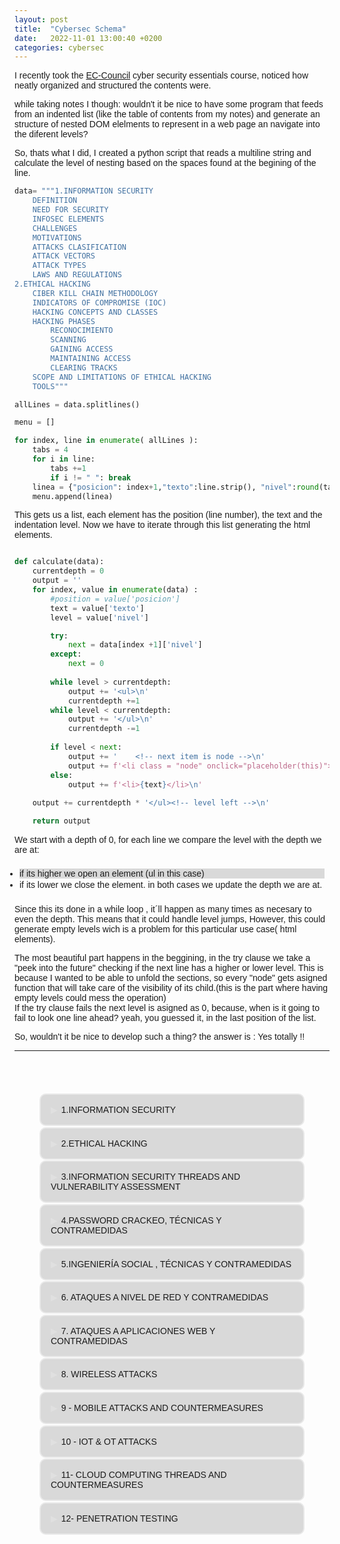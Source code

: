 ```yaml
---
layout: post
title:  "Cybersec Schema"
date:   2022-11-01 13:00:40 +0200
categories: cybersec
---
```

I recently took the <a href="https://www.eccouncil.org/">EC-Council</a> cyber security essentials course, noticed how neatly organized and structured the contents were.

while taking notes I though: wouldn't it be nice to have some program that feeds from an indented list (like the table of contents from my notes) and generate an structure of nested DOM elelments to represent in a web page an navigate into the diferent levels?

So, thats what I did, I created a python script that reads a multiline string and calculate the level of nesting based on the spaces found at the begining of the line.<br>
```python
data= """1.INFORMATION SECURITY
    DEFINITION
    NEED FOR SECURITY
    INFOSEC ELEMENTS
    CHALLENGES
    MOTIVATIONS
    ATTACKS CLASIFICATION
    ATTACK VECTORS
    ATTACK TYPES
    LAWS AND REGULATIONS
2.ETHICAL HACKING
    CIBER KILL CHAIN METHODOLOGY
    INDICATORS OF COMPROMISE (IOC)
    HACKING CONCEPTS AND CLASSES
    HACKING PHASES
        RECONOCIMIENTO
        SCANNING
        GAINING ACCESS
        MAINTAINING ACCESS
        CLEARING TRACKS
    SCOPE AND LIMITATIONS OF ETHICAL HACKING
    TOOLS"""
```
```python
allLines = data.splitlines()

menu = []

for index, line in enumerate( allLines ):
    tabs = 4    
    for i in line:
        tabs +=1
        if i != " ": break
    linea = {"posicion": index+1,"texto":line.strip(), "nivel":round(tabs/4)}
    menu.append(linea)
```

This gets us a list, each element has the position (line number), the text and the indentation level.
Now we have to iterate through this list generating the html elements.

```python

def calculate(data):
    currentdepth = 0
    output = ''
    for index, value in enumerate(data) :
        #position = value['posicion']
        text = value['texto']
        level = value['nivel']

        try:
            next = data[index +1]['nivel']
        except:
            next = 0
        
        while level > currentdepth:
            output += '<ul>\n'
            currentdepth +=1
        while level < currentdepth:
            output += '</ul>\n'
            currentdepth -=1
        
        if level < next:
            output += '    <!-- next item is node -->\n'
            output += f'<li class = "node" onclick="placeholder(this)">{text}</li>\n'
        else:
            output += f'<li>{text}</li>\n'
        
    output += currentdepth * '</ul><!-- level left -->\n'

    return output

```

We start with a depth of 0, for each line we compare the level with the depth we are at:
- if its higher we open an element (ul in this case) 
- if its lower we close the element.
in both cases we update the depth we are at.

Since this its done in a while loop , it´ll happen as many times as necesary to even the depth.
This means that it could handle level jumps, However, this could generate empty levels wich is a problem for this particular use case( html elements).

The most beautiful part happens in the beggining, in the try clause we take a "peek into the future" checking if the next line has a higher or lower level.
This is because I wanted to be able to unfold the sections, so every "node" gets asigned function that will take care of the visibility of its child.(this is the part where having empty levels could mess the operation)<br>
If the try clause fails the next level is asigned as 0, because, when is it going to fail to look one line ahead? yeah, you guessed it, in the last position of the list.

So, wouldn't it be nice to develop such a thing? the answer is : Yes totally !!

<!--excerpt.start-->
<style>
        :root {
             /* --bg_color: #494d5f; */
             --bg_color: var(--bg);
             --text: var(--text);

}
        body{
            background: var(--bg_color);
            color: var(--text);
            /* font-family: 'Poppins', sans-serif; */
            font-family: 'Montserrat', sans-serif;
            /* font-family: 'Ubuntu', sans-serif; */
            /* font-weight: 900; */
        }
/*         ul{
            border: 2px solid blanchedalmond;
            border-radius: 10px;
            padding: 2rem;
        }
        ul>li{
            padding-left: 2rem;
        }
        */     
        menu{
            padding: 2rem;
            display: flex;
            justify-content: center;
            align-content: center;
            /* background: #00000049; */
        }
        .node{
            padding: 1rem;
            border: 2px solid #ffffff6d;
            border-radius: 10px;
            cursor: pointer;
            -webkit-user-select: none; /* Safari 3.1+ */
            -moz-user-select: none; /* Firefox 2+ */
            -ms-user-select: none; /* IE 10+ */
            user-select: none;
            transform: rotate(0deg);   
            transition: transform 1s;
        }
        .node::before {
            content: "\25B6";
            color: #ffffff32;
            display: inline-block;
            margin-right: 6px;
            }

        menu > ul{
            list-style:none;
        }

        ul > ul{
            display: none;
            transform:scaleY(0.1);
            transition: transform 1s;
        }

        .active {
            /* background: #00800068 !important; */
            background: #00000087 !important;
            color: whitesmoke;
            padding: 1.1rem;
            /* font-size: larger; */
            box-shadow: 1px 5px 10px var(--shadow);
            transform: rotate(1deg);   
            transition: transform 1s;
            border: 2px solid var(--accent);
        }



        
        li:nth-child(odd){
            background: #00000024;


        }
        ul{
            padding:0.5rem;
            /* transform: translateX(-20px); */
        }

        .red{
            background: #00000031;
            display:  block;
            border-radius: 5% 0px 10% 5%;
            overflow:hidden ;
            transform: scaleY(1);
            transition: transform 30s;
                        
                       
        }
        li{
            margin-bottom: .1rem;

        }
        

        .caret-down::before {
            -ms-transform: rotate(90deg); /* IE 9 */
            -webkit-transform: rotate(90deg); /* Safari */
            transform: rotate(90deg);  
            color: #ffffff32;
            }
        .red>li{
            padding: .5rem;
        }
        /* SCROLLBAR-------------------------- */
        /* width */
        ::-webkit-scrollbar { width: 10px; }

        /* Track */
        ::-webkit-scrollbar-track { background: #00000035; }

        /* Handle */
        ::-webkit-scrollbar-thumb { background: #ffffff3a; }

        /* Handle on hover */
        ::-webkit-scrollbar-thumb:hover { background: #ffffff3e; }

        
/* hotpink  darkmagenta darkred darkslateblue dimgrey indianred maroon mediumslategrey olivedrab darkolivegreen */
    </style>

<body>
<hr>
<menu>
    <ul>
        <!-- next item is node -->
        <li class="node" onclick="placeholder(this)">1.INFORMATION SECURITY</li>
        <ul>
            <li>DEFINITION</li>
            <li>NEED FOR SECURITY</li>
            <li>INFOSEC ELEMENTS</li>
            <li>CHALLENGES</li>
            <li>MOTIVATIONS</li>
            <li>ATTACKS CLASIFICATION</li>
            <li>ATTACK VECTORS</li>
            <li>ATTACK TYPES</li>
            <li>LAWS AND REGULATIONS</li>
        </ul>
        <!-- next item is node -->
        <li class="node" onclick="placeholder(this)">2.ETHICAL HACKING</li>
        <ul>
            <li>CIBER KILL CHAIN METHODOLOGY</li>
            <li>INDICATORS OF COMPROMISE (IOC)</li>
            <li>HACKING CONCEPTS AND CLASSES</li>
            <!-- next item is node -->
            <li class="node" onclick="placeholder(this)">HACKING PHASES</li>
            <ul>
                <li>RECONOCIMIENTO</li>
                <li>SCANNING</li>
                <li>GAINING ACCESS</li>
                <li>MAINTAINING ACCESS</li>
                <li>CLEARING TRACKS</li>
            </ul>
            <li>SCOPE AND LIMITATIONS OF ETHICAL HACKING</li>
            <li>TOOLS</li>
        </ul>
        <!-- next item is node -->
        <li class="node" onclick="placeholder(this)">3.INFORMATION SECURITY THREADS AND VULNERABILITY ASSESSMENT</li>
        <ul>
            <li>THREATS</li>
            <!-- next item is node -->
            <li class="node" onclick="placeholder(this)">MALWARE</li>
            <ul>
                <li>INFECTION WITH MALWARE</li>
                <li>MALWARE DISTRIBUTION</li>
                <li>COMPONENTS</li>
                <!-- next item is node -->
                <li class="node" onclick="placeholder(this)">TYPES OF MALWARE</li>
                <ul>
                    <li>TROYANOS</li>
                    <li>VIRUS</li>
                    <li>RANSOMWARE</li>
                    <li>WORMS</li>
                    <li>ROOTKITS</li>
                    <li>PUAS PUPS (JUNKWARE)</li>
                    <li>ADWARE</li>
                    <li>SPYWARE</li>
                    <li>KEYLOGGERS</li>
                    <li>BOTNETS</li>
                    <li>FILELESS MALWARE</li>
                </ul>
                <li>CONTRAMEDIDAS</li>
            </ul>
            <!-- next item is node -->
            <li class="node" onclick="placeholder(this)">VULNERABILIDADES</li>
            <ul>
                <li>VULNERABILITY CLASSIFICATION</li>
                <li>IMPACTO DE LAS VULNERABILIDADES</li>
                <li>EVALUACIÓN DE VULNERABILIDADES</li>
                <li>COMMON WEAKNESS</li>
                <li>TIPOS DE EVALUACIÓN DE VULNERABILIDADES</li>
            </ul>
            <li>HERRAMIENTAS</li>
            <li>EXPLOTACIÓN DE LAS VULNERABILIDADES</li>
        </ul>
        <!-- next item is node -->
        <li class="node" onclick="placeholder(this)">4.PASSWORD CRACKEO, TÉCNICAS Y CONTRAMEDIDAS</li>
        <ul>
            <li>CRAQUEO Y COMPLEJIDAD DEL PASSWORD</li>
            <!-- next item is node -->
            <li class="node" onclick="placeholder(this)">PASSWORD ATTACKS TYPES</li>
            <ul>
                <li>DICTIONARY ATTACK , BRUTE FORCE , RULE-BASED</li>
                <li>PASSWORD GUESSING</li>
                <li>DEFAULT PASSWORDS</li>
                <li>TROJANS / SPYWARE /KEYLOGGERS</li>
                <li>HASH INJECTION PtH (PASS THE HASH)</li>
                <li>LLMNR - NBT-NS POISONING</li>
                <li>PASS THE TICKET</li>
                <li>WIRE SNIFFING</li>
                <li>MiT (MAN IN THE MIDDLE) AND REPLAY ATTACKS</li>
                <li>RAINBOW TABLE</li>
            </ul>
            <li>TOOLS</li>
            <li>CONTRAMEDIDAS</li>
        </ul>
        <!-- next item is node -->
        <li class="node" onclick="placeholder(this)">5.INGENIERÍA SOCIAL , TÉCNICAS Y CONTRAMEDIDAS</li>
        <ul>
            <li>objetivos</li>
            <li>¿QUE ES LA INGENIERÍA SOCIAL?</li>
            <li>OBJETIVOS USUALES DE LA INGENIERÍA SOCIAL</li>
            <li>IMPACTO DE UN ATAQUE DE INGENIERÍA SOCIAL</li>
            <li>COMPORTAMIENTOS VULNERABLES A ATAQUES DE INGENIERÍA SOCIAL</li>
            <li>FACTORES QUE HACEN VULNERABLES A LAS COMPAÑÍAS</li>
            <li>¿PORQUÉ ES EFECTIVA LA INGENIERÍA SOCIAL?</li>
            <li>FASES DE UN ATAQUE DE INGENIERÍA SOCIAL</li>
            <li>TÉCNICAS DE INGENIERÍA SOCIAL</li>
            <!-- next item is node -->
            <li class="node" onclick="placeholder(this)">TIPOS DE INGENIERÍA SOCIAL</li>
            <ul>
                <li>HUMANA</li>
                <!-- next item is node -->
                <li class="node" onclick="placeholder(this)">POR COMPUTADORA</li>
                <ul>
                    <li>TIPOS DE PHISHING</li>
                    <li>PHISHING TOOLS</li>
                </ul>
                <li>POR MOBIL</li>
            </ul>
            <!-- next item is node -->
            <li class="node" onclick="placeholder(this)">AMENAZAS INTERIORES ATAQUES DESDE DENTRO</li>
            <ul>
                <li>TIPOS DE AMENAZAS INTERNAS</li>
                <li>EFECTIVIDAD DE LOS ATAQUES INTERNOS</li>
            </ul>
            <!-- next item is node -->
            <li class="node" onclick="placeholder(this)">SUPLANTACIÓN DE IDENTIDAD</li>
            <ul>
                <li>TIPOS DE SUPLANTACIÓN DE IDENTIDAD</li>
            </ul>
            <li>CONTRAMEDIDAS</li>
        </ul>
        <!-- next item is node -->
        <li class="node" onclick="placeholder(this)">6. ATAQUES A NIVEL DE RED Y CONTRAMEDIDAS</li>
        <ul>
            <!-- next item is node -->
            <li class="node" onclick="placeholder(this)">SNIFFING</li>
            <ul>
                <li>PASIVO</li>
                <li>ACTIVO</li>
                <li>PROTOCOLOS VULNERABLES A SNIFFING</li>
                <!-- next item is node -->
                <li class="node" onclick="placeholder(this)">SNIFFING TÉCNICAS</li>
                <ul>
                    <li>MAC FLOODING</li>
                    <li>DHCP Starvation</li>
                    <!-- next item is node -->
                    <li class="node" onclick="placeholder(this)">ARP Spoofing</li>
                    <ul>
                        <li>ARP TOOLS</li>
                    </ul>
                    <li>MAC SPOOFING/DUPLICATION</li>
                    <li>DNS POISONING</li>
                    <li>SNIFFING TOOLS</li>
                </ul>
                <!-- next item is node -->
                <li class="node" onclick="placeholder(this)">SNIFFING CONTRAMEDIDAS</li>
                <ul>
                    <!-- next item is node -->
                    <li class="node" onclick="placeholder(this)">Tecnicas de deteccion</li>
                    <ul>
                        <li>Método PING</li>
                        <li>DNS</li>
                    </ul>
                </ul>
            </ul>
            <!-- next item is node -->
            <li class="node" onclick="placeholder(this)">DDOS</li>
            <ul>
                <li>¿Qué es un ataque DDOS?</li>
                <!-- next item is node -->
                <li class="node" onclick="placeholder(this)">TIPOS</li>
                <ul>
                    <li>UDP FLOOD</li>
                    <li>ICMP FLOOD</li>
                    <li>PING OF DEATH</li>
                    <li>SMURF ATTACK</li>
                    <li>SYN ATTACK</li>
                    <li>FRAGMENTATION ATTACK</li>
                    <li>ATAQUES MULTI VECTOR</li>
                    <li>Peer-to-Peer ATTACK</li>
                    <li>PERMANENT DOS/DDOS</li>
                </ul>
                <!-- next item is node -->
                <li class="node" onclick="placeholder(this)">DDOS TOOLS</li>
                <ul>
                    <li>hping3</li>
                </ul>
                <!-- next item is node -->
                <li class="node" onclick="placeholder(this)">DDOS CONTRAMEDIDAS</li>
                <ul>
                    <li>DDOS PROTECTION TOOLS</li>
                </ul>
            </ul>
            <!-- next item is node -->
            <li class="node" onclick="placeholder(this)">SESSION HIJACKING</li>
            <ul>
                <li>PROCESO</li>
                <li>TIPOS DE SECUESTRO DE SESIONES</li>
                <li>SPOOFING vs. HIJACKING</li>
                <li>TOOLS</li>
                <!-- next item is node -->
                <li class="node" onclick="placeholder(this)">CONTRAMEDIDAS</li>
                <ul>
                    <li>DETECCIÓN TOOLS</li>
                </ul>
            </ul>
        </ul>
        <!-- next item is node -->
        <li class="node" onclick="placeholder(this)">7. ATAQUES A APLICACIONES WEB Y CONTRAMEDIDAS</li>
        <ul>
            <!-- next item is node -->
            <li class="node" onclick="placeholder(this)">SERVIDORES WEB Y CONCEPTOS</li>
            <ul>
                <!-- next item is node -->
                <li class="node" onclick="placeholder(this)">SERVIDORES WEB</li>
                <ul>
                    <li>COMPONENTES DE UN WEB SERVER</li>
                </ul>
                <li>INCIDENTES DE SEGURIDAD</li>
                <li>IMPACTO DE LOS ATAQUES A SERVIDORES WEB</li>
                <li>¿POR QUÉ SE VEN COMPROMETIDOS LOS SERVIDORES WEB?</li>
                <!-- next item is node -->
                <li class="node" onclick="placeholder(this)">TIPOS DE ATAQUES A SERVIDORES WEB</li>
                <ul>
                    <li>SECUESTRO DE SERVIDOR DNS</li>
                    <li>AMPLIFICACIÓN DE DNS</li>
                    <li>DIRECTORY TRAVERSAL ATTACKS</li>
                    <li>WEBSITE DEFACING</li>
                    <li>ATAQUES A SERVIDORES WEB MAL CONFIGURADOS</li>
                    <li>RESPONSE-Splitting Attack</li>
                    <li>WEB CACHE POISONING</li>
                    <li>SSH Brute-force attack</li>
                    <li>CRACKEO DE PASSWORDS DE SERVERS</li>
                    <li>SERVER-SIDE REQUEST FORGERY (SSRF)</li>
                    <li>TOOLS</li>
                </ul>
                <!-- next item is node -->
                <li class="node" onclick="placeholder(this)">CONTRAMEDIDAS</li>
                <ul>
                    <li>TOOLS</li>
                </ul>
            </ul>
            <!-- next item is node -->
            <li class="node" onclick="placeholder(this)">APLICACIONES WEB</li>
            <ul>
                <!-- next item is node -->
                <li class="node" onclick="placeholder(this)">ARQUITECTURA DE LAS APLICACIONES</li>
                <ul>
                    <li>SERVICIOS WEB</li>
                    <li>STACK DE VULNERABILIDADES</li>
                </ul>
                <!-- next item is node -->
                <li class="node" onclick="placeholder(this)">APLICACIONES WEB AMENAZAS Y ATAQUES</li>
                <ul>
                    <li>INYECCIÓN</li>
                    <li>BROKEN AUTHENTICATION</li>
                    <li>SENSITIVE DATA EXPOSURE</li>
                    <li>XML Extrenal Entity (XXE)</li>
                    <li>BROKEN ACCESS CONTROL</li>
                    <li>SECURITY MISCONFIGURATION</li>
                    <li>CROSS-SITE SCRIPTING</li>
                    <li>INSECURE DESERIALIZATION</li>
                    <li>COMPONENTS WITH KNOWN VULNERABILITIES</li>
                    <li>INSUFICIENTE LOGGIN Y MONITORIZACIÓN</li>
                </ul>
                <li>TOOLS</li>
                <!-- next item is node -->
                <li class="node" onclick="placeholder(this)">APLICACIONES WEB CONTRAMEDIDAS</li>
                <ul>
                    <li>TOOLS</li>
                </ul>
                <!-- next item is node -->
                <li class="node" onclick="placeholder(this)">SQL INJECTION ATTACKS</li>
                <ul>
                    <!-- next item is node -->
                    <li class="node" onclick="placeholder(this)">TIPOS</li>
                    <ul>
                        <li>IN BAND INJECTION (same channel)</li>
                        <li>ERROR BASED INJECTION</li>
                        <li>UNION INJECTION</li>
                        <!-- next item is node -->
                        <li class="node" onclick="placeholder(this)">BLIND/INFERENTIAL INJECTION</li>
                        <ul>
                            <li>BOOLEAN EXPLOITATION</li>
                        </ul>
                        <li>OUT OF BAND SQL INJECTION</li>
                    </ul>
                    <li>TOOLS</li>
                    <!-- next item is node -->
                    <li class="node" onclick="placeholder(this)">CONTRAMEDIDAS</li>
                    <ul>
                        <li>TOOLS</li>
                    </ul>
                </ul>
            </ul>
        </ul>
        <!-- next item is node -->
        <li class="node" onclick="placeholder(this)">8. WIRELESS ATTACKS</li>
        <ul>
            <!-- next item is node -->
            <li class="node" onclick="placeholder(this)">TERMINOLOGY</li>
            <ul>
                <!-- next item is node -->
                <li class="node" onclick="placeholder(this)">WIRELESS NETWORKS</li>
                <ul>
                    <li>TYPES OF WIRELESS NETWORKS</li>
                    <li>WIRELESS STANDARDS</li>
                </ul>
            </ul>
            <!-- next item is node -->
            <li class="node" onclick="placeholder(this)">TYPES OF WIRELESS ENCRYPTION</li>
            <ul>
                <li>WPA2</li>
                <li>WEP</li>
                <li>WPA</li>
                <li>WPA2</li>
                <li>WPA3</li>
                <li>COMPARATION</li>
            </ul>
            <li>WIRELESS NETWORKS SPECIFIC ATTACKS</li>
            <li>ROGUE ACCESS POINT ATTACK</li>
            <li>MISCONFIGURED ACCESS POINT ATTACK</li>
            <li>UNAUTHORIZED ASSOCIATION</li>
            <li>AD-HOC CONNECTION</li>
            <li>HONEYPOT ACCESS POINT ATTACK</li>
            <li>AP MAC SPOOFING</li>
            <li>KEY REINSTALLATION ATTACK (WPA2)</li>
            <!-- next item is node -->
            <li class="node" onclick="placeholder(this)">JAMMING SIGNAL ATTACK</li>
            <ul>
                <li>JAMMING DEVICES</li>
            </ul>
            <!-- next item is node -->
            <li class="node" onclick="placeholder(this)">TOOLS</li>
            <ul>
                <!-- next item is node -->
                <li class="node" onclick="placeholder(this)">AIRCRACK-NG</li>
                <ul>
                    <!-- next item is node -->
                    <li class="node" onclick="placeholder(this)">WEP</li>
                    <ul>
                        <li>ACCESS POINT SUPPLANTATION</li>
                        <li>PACKET INJECTION</li>
                    </ul>
                    <!-- next item is node -->
                    <li class="node" onclick="placeholder(this)">WPA</li>
                    <ul>
                        <li>CLIENT DEAUTHORIZATION OR ACCESS POINT SUPPLANTATION</li>
                    </ul>
                </ul>
                <li>OTHER TOOLS</li>
            </ul>
            <!-- next item is node -->
            <li class="node" onclick="placeholder(this)">BLUETOOTH ATTACKS</li>
            <ul>
                <li>MODES</li>
                <li>BLUETOOTH HACKING</li>
                <li>BLUETOOTH THREADS</li>
                <li>TOOLS</li>
            </ul>
            <!-- next item is node -->
            <li class="node" onclick="placeholder(this)">COUNTERMEASURES</li>
            <ul>
                <li>BLUETOOTH SECURITY TOOLS</li>
            </ul>
        </ul>
        <!-- next item is node -->
        <li class="node" onclick="placeholder(this)">9 - MOBILE ATTACKS AND COUNTERMEASURES</li>
        <ul>
            <!-- next item is node -->
            <li class="node" onclick="placeholder(this)">MOBILE ATTACK ANATOMY</li>
            <ul>
                <li>TOP 10 MOBILE RISK</li>
                <li>PROFITS</li>
            </ul>
            <!-- next item is node -->
            <li class="node" onclick="placeholder(this)">ATTACK VECTORS AND VULNERABILITIES</li>
            <ul>
                <li>VECTORS</li>
                <!-- next item is node -->
                <li class="node" onclick="placeholder(this)">RISKS</li>
                <ul>
                    <li>RISKS FROM APP STORES</li>
                    <li>SANDBOXING RISKS</li>
                    <li>MOBILE SPAM</li>
                    <li>SMISHISING (SMS PHISING)</li>
                    <li>SS7 VULNERABILITY</li>
                    <li>SIMJACKING</li>
                    <li>USING METASPLOIT</li>
                </ul>
                <!-- next item is node -->
                <li class="node" onclick="placeholder(this)">TOOLS</li>
                <ul>
                    <li>ANDROID</li>
                    <li>iOS</li>
                </ul>
            </ul>
            <!-- next item is node -->
            <li class="node" onclick="placeholder(this)">MOBILE DEVICE MANAGEMENT</li>
            <ul>
                <!-- next item is node -->
                <li class="node" onclick="placeholder(this)">BYOD BRING YOUR OWN DEVICE</li>
                <ul>
                    <li>RISKS</li>
                </ul>
            </ul>
            <!-- next item is node -->
            <li class="node" onclick="placeholder(this)">COUNTERMEASURES</li>
            <ul>
                <li>TOP 10 OWASP CONTROLS</li>
                <li>MOBILE PLATFORM SECURITY GUIDELINES</li>
                <li>TOOLS</li>
            </ul>
        </ul>
        <!-- next item is node -->
        <li class="node" onclick="placeholder(this)">10 - IOT & OT ATTACKS</li>
        <ul>
            <!-- next item is node -->
            <li class="node" onclick="placeholder(this)">IOT (INTERNET OF THINGS , IOE (INTERNET OF EVERYTHING))</li>
            <ul>
                <!-- next item is node -->
                <li class="node" onclick="placeholder(this)">CONCEPTS</li>
                <ul>
                    <li>ARCHITECTURE</li>
                    <li>AREAS AND DEVICES</li>
                </ul>
                <!-- next item is node -->
                <li class="node" onclick="placeholder(this)">THREADS & ATTACKS</li>
                <ul>
                    <li>CHALLENGES</li>
                    <li>SECURITY PROBLEMS</li>
                    <li>OWASP TOP 10 IoT THREADS</li>
                    <!-- next item is node -->
                    <li class="node" onclick="placeholder(this)">TYPES OF ATTACKS</li>
                    <ul>
                        <li>IoT HACKING</li>
                        <li>DDoS ATTACK</li>
                        <li>ROLLING CODE ATTACK</li>
                        <li>BLUEBORNE ATTACK</li>
                        <li>JAMMING ATTACK</li>
                        <li>SMART GRID / INDUSTRIAL DEVICES:</li>
                        <li>SDR-BASED ATTACKS ON IoT</li>
                        <li>FAULT INJECTION ATTACKS</li>
                    </ul>
                    <li>CAPTURE AND ANALYSIS OF IoT TRAFFIC WITH WIRESHARK</li>
                    <li>IoT TOOLS</li>
                </ul>
                <!-- next item is node -->
                <li class="node" onclick="placeholder(this)">COUNTERMEASURES</li>
                <ul>
                    <li>TOOLS</li>
                </ul>
            </ul>
            <!-- next item is node -->
            <li class="node" onclick="placeholder(this)">OT ATTACKS</li>
            <ul>
                <!-- next item is node -->
                <li class="node" onclick="placeholder(this)">CONCEPTS</li>
                <ul>
                    <li>TERMINOLOGY</li>
                    <li>PURDUE MODEL</li>
                </ul>
                <!-- next item is node -->
                <li class="node" onclick="placeholder(this)">THREADS AND ATTACKS</li>
                <ul>
                    <li>CHALLENGES</li>
                    <!-- next item is node -->
                    <li class="node" onclick="placeholder(this)">THREADS</li>
                    <ul>
                        <li>HMI ATTACKS</li>
                        <li>SIDE-CHANNEL ATTACKS</li>
                        <li>PLC -ATTACKS</li>
                        <li>HACKING THROUGH RF REMOTE CONTROLLERS</li>
                    </ul>
                    <li>TOOLS</li>
                </ul>
                <!-- next item is node -->
                <li class="node" onclick="placeholder(this)">COUNTERMEASURES</li>
                <ul>
                    <li>TOOLS</li>
                </ul>
            </ul>
        </ul>
        <!-- next item is node -->
        <li class="node" onclick="placeholder(this)">11- CLOUD COMPUTING THREADS AND COUNTERMEASURES</li>
        <ul>
            <li>CONCEPTS</li>
            <!-- next item is node -->
            <li class="node" onclick="placeholder(this)">TYPES OF CLOUD COMPUTING SERVICES</li>
            <ul>
                <li>RESPONSIBILITIES IN THE CLOUD</li>
                <li>CLOUD DEPLOYMENT MODELS</li>
                <li>NIST CLOUD DEPLOYMENT REFERENCE ARCHITECTURE</li>
                <li>CLOUD STORAGE ARCHITECTURE</li>
                <li>CLOUD SERVICE PROVIDERS</li>
            </ul>
            <!-- next item is node -->
            <li class="node" onclick="placeholder(this)">CONTAINER TECHNOLOGY</li>
            <ul>
                <li>CONTAINER VS. VIRTUAL MACHINE</li>
                <li>DOCKER</li>
                <li>KUBERNETES</li>
                <li>KUBERNETES VS DOCKER</li>
                <li>CONTAINERS SECURITY CHALLENGES</li>
                <!-- next item is node -->
                <li class="node" onclick="placeholder(this)">CONTAINER MANAGEMENT PLATFORMS</li>
                <ul>
                    <li>KUBERNETES PLATFORMS</li>
                </ul>
            </ul>
            <!-- next item is node -->
            <li class="node" onclick="placeholder(this)">CLOUD COMPUTING THREADS</li>
            <ul>
                <li>OWASP TOP 10 CLOUD COMPUTING THREADS</li>
                <!-- next item is node -->
                <li class="node" onclick="placeholder(this)">TYPES OF THREADS</li>
                <ul>
                    <li>SIDE CHANNEL ATTACKS CROSS GUEST VM BREACHES</li>
                    <li>WRAPPING ATTACKS</li>
                    <li>MANI IN THE CLOUD (MITC) ATTACK</li>
                    <li>CLOUD HOPPER ATTACK</li>
                    <li>CLOUD CRYPTOJACKING</li>
                    <li>CLOUDBORNE ATTACK</li>
                </ul>
                <li>TOOLS</li>
            </ul>
            <!-- next item is node -->
            <li class="node" onclick="placeholder(this)">CLOUD COMPUTING COUNTERMEASURES</li>
            <ul>
                <li>CLOUD SECURITY TOOLS</li>
            </ul>
        </ul>
        <!-- next item is node -->
        <li class="node" onclick="placeholder(this)">12- PENETRATION TESTING</li>
            <ul>
                <!-- next item is node -->
                <li class="node" onclick="placeholder(this)">FUNDAMENTALS OF PENTESTING</li>
                <ul>
                    <li>WHAT IS PENTESTING</li>
                </ul>
                <li>BENEFITS OF PENTESTING</li>
                <li>SECURITY AUDIT, VULNERABILITY ASSESMENT, PENETRATION TESTING</li>
                <!-- next item is node -->
                <li class="node" onclick="placeholder(this)">ASSESSMENT TYPES</li>
                <ul>
                    <li>GOAL ORIENTED</li>
                    <li>COMPLIANCE ORIENTED</li>
                    <li>RED TEAM ORIENTED</li>
                </ul>
                <!-- next item is node -->
                <li class="node" onclick="placeholder(this)">STRATEGIES AND PHASES</li>
                <ul>
                    <li>STRATEGIES</li>
                    <li>PROCESS</li>
                    <li>PHASES</li>
                    <!-- next item is node -->
                    <li class="node" onclick="placeholder(this)">METODOLOGIES</li>
                    <ul>
                        <li>PROPIETARY</li>
                        <li>OPEN-SOURCE</li>
                    </ul>
                </ul>
                <!-- next item is node -->
                <li class="node" onclick="placeholder(this)">GUIDELINES AND RECOMMENDATIONS</li>
                <ul>
                    <li>CHARACTERISTICS OF A GOOD PENTEST</li>
                    <li>WHEN TO PERFORM A PENTEST</li>
                    <li>ETHICS OF A PENTESTER</li>
                    <li>EVOLVE AS PENTESTER</li>
                    <li>QUALIFICATIONS, EXPERIENCE, CERTIFICATIONS AND SKILLS OF A PENTESTER</li>
                    <li>COMMUNICATIONS SKILLS</li>
                    <li>PROFILE OF A GOOD PENTESTER</li>
                    <li>RESPONSIBILITIES OF A PENTESTER</li>
                    <!-- next item is node -->
                    <li class="node" onclick="placeholder(this)">RISK ASSOCIATED WITH PENTESTING</li>
                    <ul>
                        <li>TYPES OF RISKS</li>
                        <li>ADDRESSING RISKS</li>
                    </ul><!-- level left -->
                </ul><!-- level left -->
            <!-- level left -->
            </ul><!-- level left -->
</ul><!-- level left -->

    
    
</menu>
      <script>
        function placeholder(element){
            console.log(element.nextElementSibling)
            element.nextElementSibling.classList.toggle('red')
            element.classList.toggle('active')
            element.classList.toggle("caret-down");
            
        }
      </script>
<!--excerpt.end-->    
</body>
